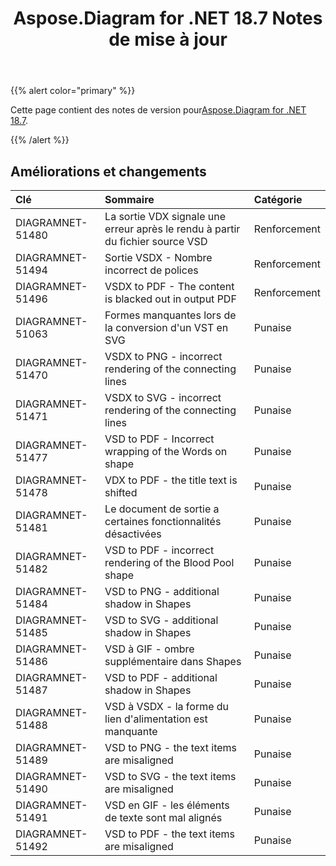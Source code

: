 ﻿---
title: Aspose.Diagram for .NET 18.7 Notes de mise à jour
type: docs
weight: 60
url: /fr/net/aspose-diagram-for-net-18-7-release-notes/
---
{{% alert color="primary" %}} 

 Cette page contient des notes de version pour[Aspose.Diagram for .NET 18.7](https://www.nuget.org/packages/Aspose.Diagram/18.7.0).

{{% /alert %}} 
## **Améliorations et changements**

|**Clé**|**Sommaire**|**Catégorie**|
|:- |:- |:- |
|DIAGRAMNET-51480|La sortie VDX signale une erreur après le rendu à partir du fichier source VSD|Renforcement|
|DIAGRAMNET-51494|Sortie VSDX - Nombre incorrect de polices|Renforcement|
|DIAGRAMNET-51496|VSDX to PDF - The content is blacked out in output PDF|Renforcement|
|DIAGRAMNET-51063|Formes manquantes lors de la conversion d'un VST en SVG|Punaise|
|DIAGRAMNET-51470|VSDX to PNG - incorrect rendering of the connecting lines|Punaise|
|DIAGRAMNET-51471|VSDX to SVG - incorrect rendering of the connecting lines|Punaise|
|DIAGRAMNET-51477|VSD to PDF - Incorrect wrapping of the Words on shape|Punaise|
|DIAGRAMNET-51478|VDX to PDF - the title text is shifted|Punaise|
|DIAGRAMNET-51481|Le document de sortie a certaines fonctionnalités désactivées|Punaise|
|DIAGRAMNET-51482|VSD to PDF - incorrect rendering of the Blood Pool shape|Punaise|
|DIAGRAMNET-51484|VSD to PNG - additional shadow in Shapes|Punaise|
|DIAGRAMNET-51485|VSD to SVG - additional shadow in Shapes|Punaise|
|DIAGRAMNET-51486|VSD à GIF - ombre supplémentaire dans Shapes|Punaise|
|DIAGRAMNET-51487|VSD to PDF - additional shadow in Shapes|Punaise|
|DIAGRAMNET-51488|VSD à VSDX - la forme du lien d'alimentation est manquante|Punaise|
|DIAGRAMNET-51489|VSD to PNG - the text items are misaligned|Punaise|
|DIAGRAMNET-51490|VSD to SVG - the text items are misaligned|Punaise|
|DIAGRAMNET-51491|VSD en GIF - les éléments de texte sont mal alignés|Punaise|
|DIAGRAMNET-51492|VSD to PDF - the text items are misaligned|Punaise|

